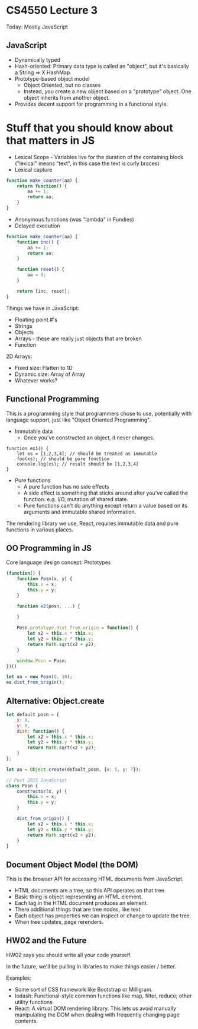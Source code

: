 
# CS4550 Lecture 3

Today: Mostly JavaScript

## JavaScript 

 - Dynamically typed
 - Hash-oriented: Primary data type is called an
   "object", but it's basically a String => X
   HashMap.
 - Prototype-based object model
   - Object Oriented, but no classes
   - Instead, you create a new object based on
     a "prototype" object. One object inherits
     from another object.
 - Provides decent support for programming in
   a functional style.

# Stuff that you should know about that matters in JS

 - Lexical Scope - Variables live for the duration
   of the containing block ("lexical" means "text",
   in this case the text is curly braces)
 - Lexical capture
 
```js
function make_counter(aa) {
    return function() {
        aa += 1;
        return aa;
    }
}
```

 - Anonymous functions (was "lambda" in Fundies)
 - Delayed execution

```js
function make_counter(aa) {
    function inc() {
        aa += 1;
        return aa;
    }

    function reset() {
        aa = 0;
    }

    return [inc, reset];
}
```

Things we have in JavaScript:

 - Floating point #'s
 - Strings
 - Objects
 - Arrays - these are really just objects that are broken
 - Function

2D Arrays:

 - Fixed size: Flatten to 1D
 - Dynamic size: Array of Array
 - Whatever works?

## Functional Programming

This is a programming style that programmers chose
to use, potentially with language support, just like
"Object Oriented Programming".

 - Immutable data
   - Once you've constructed an object, it never changes.

```
function ex1() {
    let xs = [1,2,3,4]; // should be treated as immutable
    foo(xs); // should be pure function
    console.log(xs); // result should be [1,2,3,4]
}
```

 - Pure functions
   - A pure function has no side effects
   - A side effect is something that sticks around after
     you've called the function: e.g. I/O, mutation of 
     shared state.
   - Pure functions can't do anything except return
     a value based on its arguments and immutable 
     shared information.

The rendering library we use, React, requires immutable
data and pure functions in various places.

## OO Programming in JS

Core language design concept: Prototypes

```js
(function() {
    function Posn(x, y) {
        this.x = x;
        this.y = y;
    }

    function x2(posn, ...) {
        
    }

    Posn.prototype.dist_from_origin = function() {
        let x2 = this.x * this.x;
        let y2 = this.y * this.y;
        return Math.sqrt(x2 + y2);
    }

    window.Posn = Posn;
})()

let aa = new Posn(0, 10);
aa.dist_from_origin();
```

## Alternative: Object.create

```js
let default_posn = {
    x: 0,
    y: 0,
    dist: function() {
        let x2 = this.x * this.x;
        let y2 = this.y * this.y;
        return Math.sqrt(x2 + y2);
    }
};

let aa = Object.create(default_posn, {x: 5, y: 7});
```

```js
// Post 2015 JavaScript
class Posn {
    constructor(x, y) {
        this.x = x;
        this.y = y;
    }

    dist_from_origin() {
        let x2 = this.x * this.x;
        let y2 = this.y * this.y;
        return Math.sqrt(x2 + y2);
    }
}
```

## Document Object Model (the DOM)

This is the browser API for accessing HTML
documents from JavaScript.

 - HTML documents are a tree, so this API operates
   on that tree.
 - Basic thing is object representing an HTML element.
 - Each tag in the HTML document produces an element.
 - There additional things that are tree nodes, like 
   text.
 - Each object has properties we can inspect or change
   to update the tree.
 - When tree updates, page rerenders.

## HW02 and the Future

HW02 says you should write all your code yourself.

In the future, we'll be pulling in libraries to
make things easier / better.

Examples:

 - Some sort of CSS framework like Bootstrap or Milligram.
 - lodash: Functional-style common functions like map, 
   filter, reduce; other utility functions
 - React: A virtual DOM rendering library. This lets us
   avoid manually manipulating the DOM when dealing with
   frequently changing page contents.



